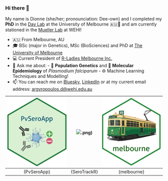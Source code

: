 ### Hi there 👋

My name is Dionne (she/her; pronounciation: Dee-own) and I completed my **PhD** in the [Day Lab](https://biomedicalsciences.unimelb.edu.au/sbs-research-groups/microbiology-and-immunology-research-groups/day-laboratory-malaria-genomics,-epidemiology-and-control) at the University of Melbourne 🇦🇺🦘 and am currently stationed in the [Mueller Lab](https://www.wehi.edu.au/researcher/ivo-mueller/) at WEHI! 

- 🇦🇺 From Melbourne, AU
- 🎓 BSc (major in Genetics), MSc (BioSciences) and PhD at [The University of Melbourne](https://www.unimelb.edu.au/)
- 💻 Current President of [R-Ladies Melbourne Inc.]([https://twitter.com/rladiesmelb](https://r-ladiesmelbourne.github.io/))
- 💬 Ask me about:
      - 🧬 **Population Genetics** and 🔎 **Molecular Epidemiology** of *Plasmodium falciparum*
      - ⚙️ Machine Learning Techniques and Modelling! 
- 📫 You can reach me on [Bluesky](https://bsky.app/profile/dionnecargy.bsky.social), [LinkedIn](https://www.linkedin.com/in/dionne-argyropoulos-47749b14b/) or at my current email address: argyropoulos.d@wehi.edu.au

| ![](images/PvSeroApp_sticker.png) | ![](images/SeroTrackR_sticker).png) | ![](images/melbourne_sticker.png) |
|:---------------------------:|:---------------------------:|:---------------------------:|
| {PvSeroApp}                  | {SeroTrackR}                  | {melbourne}                  |


<!--
**dionnecargy/dionnecargy** is a ✨ _special_ ✨ repository because its `README.md` (this file) appears on your GitHub profile.

Here are some ideas to get you started:

- 🔭 I’m currently working on ...
- 🌱 I’m currently learning ...
- 👯 I’m looking to collaborate on ...
- 🤔 I’m looking for help with ...
- 💬 Ask me about ...
- 📫 How to reach me: ...
- 😄 Pronouns: ...
- ⚡ Fun fact: ...
-->

